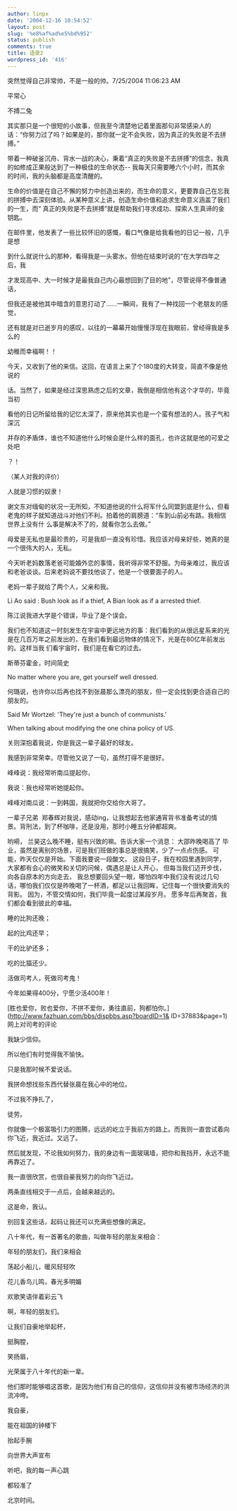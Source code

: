 ```yaml
---
author: linpx
date: '2004-12-16 10:54:52'
layout: post
slug: '%e8%af%ad%e5%bd%952'
status: publish
comments: true
title: 语录2
wordpress_id: '416'
---
```


突然觉得自己非常帅，不是一般的帅。7/25/2004 11:06:23 AM




平常心

不搏二兔


其实那只是一个很短的小故事，但我至今清楚地记着里面那句非常感染人的话：“你努力过了吗？如果是的，那你就一定不会失败，因为真正的失败是不去拼搏。”

带着一种破釜沉舟、背水一战的决心，秉着“真正的失败是不去拼搏”的信念，我真的如修成正果般达到了一种极佳的生命状态--
我每天只需要睡六个小时，而其余的时间，我的头脑都是高度清醒的。

生命的价值是在自己不懈的努力中创造出来的，而生命的意义，更要靠自己在忘我的拼搏中去深刻体验。从某种意义上讲，创造生命价值和追求生命意义涵盖了我们的一生，而“
真正的失败是不去拼搏”就是帮助我们寻求成功、探索人生真谛的金钥匙。





在邮件里，他发表了一些比较怀旧的感慨，看口气像是给我看他的日记一般，几乎是想

到什么就说什么的那种，看得我是一头雾水。但他在结束时说的“在大学四年之后，我

才发现高中、大一时候才是最我自己内心最想回到了目的地”，尽管说得不像普通话，

但我还是被他其中暗含的意思打动了……一瞬间，我有了一种找回一个老朋友的感觉，

还有就是对已逝岁月的感叹，以往的一幕幕开始慢慢浮现在我眼前，曾经得我是多么的

幼稚而幸福啊！！

今天，又收到了他的来信。这回，在语言上来了个180度的大转变，简直不像是他说的

话。当然了，如果是经过深思熟虑之后的文章，我倒是相信他有这个才华的，毕竟当初

看他的日记所留给我的记忆太深了，原来他其实也是一个蛮有想法的人。孩子气和深沉

并存的矛盾体，谁也不知道他什么时候会是什么样的面孔，也许这就是他的可爱之处吧

？！

（某人对我的评价）



人就是习惯的奴隶！



谢文东对缅甸的状况一无所知，不知道他说的什么将军什么同盟到底是什么，但看老鬼的样子就知道战斗对他们不利。拍着他的肩膀道：“车到山前必有路。我相信世界上没有什
么事是解决不了的，就看你怎么去做。”

  

母爱是无私也是最珍贵的，可是我却一直没有珍惜。我应该对母亲好些，她真的是一个很伟大的人，无私。

今天听老妈数落老爸可能婚外恋的事情，我听得非常不舒服。为母亲难过，我应该和老爸谈谈。后来老妈说不要找他谈了，他是一个很要面子的人。

老妈一辈子就给了两个人，父亲和我。



Li Ao said : Bush look as if a thief, A Bian look as if a arrested thief.



陈江说我进大学是个错误，毕业了是个误会。



我们也不知道这一时刻发生在宇宙中更远地方的事：我们看到的从很远星系来的光是在几百万年之前发出的，在我们看到最远物体的情况下，光是在80亿年前发出的。这样当我
们看宇宙时，我们是在看它的过去。

斯蒂芬霍金，时间简史


No matter where you are, get yourself well dressed.


何璐说，也许你以后再也找不到张晨那么漂亮的朋友，但一定会找到更合适自己的朋友的。



Said Mr Wortzel: 'They're just a bunch of communists.'

When talking about modifying the one china policy of US.




关则深抱着我说，你是我这一辈子最好的球友。

我感到非常荣幸。尽管他又说了一句，虽然打得不是很好。



峰峰说：我经常听南瓜提起你，

我说：我也经常听她提起你。

峰峰对南瓜说：一到韩国，我就把你交给你大哥了。



一辈子兄弟  郑春辉对我说，感动ing，让我想起去他家通宵背书准备考试的情景。背刑法，到了杯咖啡，还是没用，那时小睡五分钟都超爽。


哟嗬， 兰昊这么晚不睡，挺有兴致的嘛。告诉大家一个消息： 大邵昨晚喝高了 毕业，虽然是离别的场景，可是我们班做的事总是很搞笑，少了一点点伤感。
可能，昨天仅仅是开始。下面我要说一段酸文。 这段日子，我在校园里遇到同学，大家都有会心的微笑和关切的问候，偶遇总是让人开心，
但每当我们迈开步伐，向各自原本的方向走去，
我总想要回头望一眼，哪怕四年中我们没有说过几句话，哪怕我们仅仅是昨晚喝了一杯酒，都足以让我回眸，记住每一个很快要消失的背影。
因为，不管交情如何，我们毕竟一起度过某段岁月。 愿多年后再聚首，我们都会看到彼此的幸福。


睡的比狗还晚；

起的比鸡还早；

干的比驴还多；

吃的比猫还少。

活做司考人，死做司考鬼！

今年如果得400分，宁愿少活400年！


[胜也爱你，败也爱你，不拼不爱你，勇往直前，狗都怕你。](http://www.fazhuan.com/bbs/dispbbs.asp?boardID=1&
ID=37883&page=1)  网上对司考的评论



我缺少信仰。

所以他们有时觉得我不愉快。

只是我那时候不爱说话。


我拼命想找些东西代替张晨在我心中的地位。

不过我不挣扎了，

徒劳。



你就像一个极富吸引力的图腾，远远的屹立于我前方的路上。而我则一直尝试着向你飞近，我近过。又远了。

然后就发现，不论我如何努力，我的身边有一面玻璃墙，把你和我挡开，永远不能再靠近了。

我一直很欣赏，也很自豪我努力的向你飞近过。

两条直线相交于一点后，会越来越远的。

这是命，我认。

别回复这些话，起码让我还可以充满些想像的满足。



八十年代，有一首著名的歌曲，叫做年轻的朋友来相会：

年轻的朋友们，我们来相会

荡起小船儿，暖风轻轻吹

花儿香鸟儿鸣，春光多明媚

欢歌笑语伴着彩云飞

啊，年轻的朋友们。

让我们自豪地举起杯，

挺胸膛，

笑扬眉，

光荣属于八十年代的新一辈。


他们那时能够唱这首歌，是因为他们有自己的信仰，这信仰并没有被市场经济的洪流冲垮。



我自豪，

能在祖国的钟楼下

抬起手腕

向世界大声宣布

听吧，我的每一声心跳

都较准了

北京时间。



